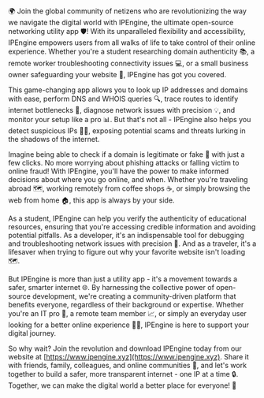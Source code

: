 🌍 Join the global community of netizens who are revolutionizing the way we navigate the digital world with IPEngine, the ultimate open-source networking utility app 🛡️! With its unparalleled flexibility and accessibility, IPEngine empowers users from all walks of life to take control of their online experience. Whether you're a student researching domain authenticity 📚, a remote worker troubleshooting connectivity issues 💻, or a small business owner safeguarding your website 👥, IPEngine has got you covered.

This game-changing app allows you to look up IP addresses and domains with ease, perform DNS and WHOIS queries 🔍, trace routes to identify internet bottlenecks 🚀, diagnose network issues with precision 💡, and monitor your setup like a pro 📊. But that's not all - IPEngine also helps you detect suspicious IPs 🕵️‍♀️, exposing potential scams and threats lurking in the shadows of the internet.

Imagine being able to check if a domain is legitimate or fake 🔮 with just a few clicks. No more worrying about phishing attacks or falling victim to online fraud! With IPEngine, you'll have the power to make informed decisions about where you go online, and when. Whether you're traveling abroad 🗺️, working remotely from coffee shops ☕️, or simply browsing the web from home 🏠, this app is always by your side.

As a student, IPEngine can help you verify the authenticity of educational resources, ensuring that you're accessing credible information and avoiding potential pitfalls. As a developer, it's an indispensable tool for debugging and troubleshooting network issues with precision 🔧. And as a traveler, it's a lifesaver when trying to figure out why your favorite website isn't loading 🗺️.

But IPEngine is more than just a utility app - it's a movement towards a safer, smarter internet 🌐. By harnessing the collective power of open-source development, we're creating a community-driven platform that benefits everyone, regardless of their background or expertise. Whether you're an IT pro 🔧, a remote team member 📈, or simply an everyday user looking for a better online experience 👩‍💻, IPEngine is here to support your digital journey.

So why wait? Join the revolution and download IPEngine today from our website at [https://www.ipengine.xyz](https://www.ipengine.xyz). Share it with friends, family, colleagues, and online communities 📢, and let's work together to build a safer, more transparent internet - one IP at a time 🔒. Together, we can make the digital world a better place for everyone! 💪